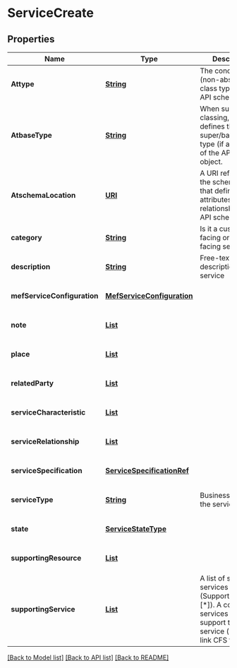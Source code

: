 # ServiceCreate
## Properties

Name | Type | Description | Notes
------------ | ------------- | ------------- | -------------
**Attype** | [**String**](string.md) | The concrete (non-abstract) class type of the API schema object. | [default to null]
**AtbaseType** | [**String**](string.md) | When sub-classing, this defines the super/base class type (if  applicable) of the API schema object. | [optional] [default to null]
**AtschemaLocation** | [**URI**](URI.md) | A URI refernce to the schema file that defines the attributes and relationships of the API schema object. | [optional] [default to null]
**category** | [**String**](string.md) | Is it a customer facing or resource facing service | [optional] [default to null]
**description** | [**String**](string.md) | Free-text description of the service | [optional] [default to null]
**mefServiceConfiguration** | [**MefServiceConfiguration**](MefServiceConfiguration.md) |  | [optional] [default to null]
**note** | [**List**](Note.md) |  | [optional] [default to null]
**place** | [**List**](Place.md) |  | [optional] [default to null]
**relatedParty** | [**List**](RelatedPartyRef.md) |  | [optional] [default to null]
**serviceCharacteristic** | [**List**](Characteristic.md) |  | [optional] [default to null]
**serviceRelationship** | [**List**](ServiceRelationship.md) |  | [optional] [default to null]
**serviceSpecification** | [**ServiceSpecificationRef**](ServiceSpecificationRef.md) |  | [optional] [default to null]
**serviceType** | [**String**](string.md) | Business type of the service  | [optional] [default to null]
**state** | [**ServiceStateType**](ServiceStateType.md) |  | [optional] [default to null]
**supportingResource** | [**List**](ResourceRef.md) |  | [optional] [default to null]
**supportingService** | [**List**](ServiceRef.md) | A list of supporting services (SupportingService [*]). A  collection of services that support this service (bundling,  link CFS to RFS). | [optional] [default to null]

[[Back to Model list]](../README.md#documentation-for-models) [[Back to API list]](../README.md#documentation-for-api-endpoints) [[Back to README]](../README.md)

